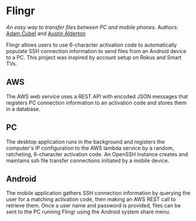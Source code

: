 # Flingr
*An easy way to transfer files between PC and mobile phones.*
Authors:   [Adam Cubel](https://gitlab.com/adamcubel) and [Austin Alderton](https://github.com/AustinA)

Flingr allows users to use 6-character activation code to automatically populate 
SSH connection information to send files from an Android device to a PC. This
project was inspired by account setup on Rokus and Smart TVs.

## AWS
The AWS web service uses a REST API with encoded JSON messages that registers
PC connection information to an activation code and stores them in a database.

## PC
The desktop application runs in the background and registers the computer's IP
configuration to the AWS lambda service by a random, ratcheting, 6-character activation
code.  An OpenSSH instance creates and maintains ssh file transfer connections initiated 
by a mobile device.

## Android
The mobile application gathers SSH connection information by querying the user for a matching
activation code, then making an AWS REST call to retrieve them.  Once a user name and password
is provided, files can be sent to the PC running Flingr using the Android system share menu.